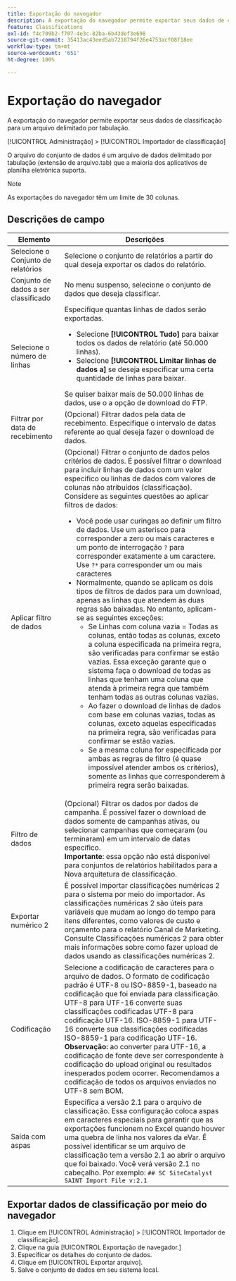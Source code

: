 ```yaml
---
title: Exportação do navegador
description: A exportação do navegador permite exportar seus dados de classificação para um arquivo delimitado por tabulação.
feature: Classifications
exl-id: f4c709b2-f707-4e3c-82ba-6b43def3e698
source-git-commit: 35413ac43eed5ab7218794f26e4753acf08f18ee
workflow-type: tm+mt
source-wordcount: '651'
ht-degree: 100%

---
```


# Exportação do navegador

A exportação do navegador permite exportar seus dados de classificação para um arquivo delimitado por tabulação.

[!UICONTROL Administração] > [!UICONTROL Importador de classificação]

O arquivo do conjunto de dados é um arquivo de dados delimitado por tabulação (extensão de arquivo.tab) que a maioria dos aplicativos de planilha eletrônica suporta.

>[!NOTE]
>As exportações do navegador têm um limite de 30 colunas.

## Descrições de campo

| Elemento | Descrições |
| --- | --- |
| Selecione o Conjunto de relatórios | Selecione o conjunto de relatórios a partir do qual deseja exportar os dados do relatório. |
| Conjunto de dados a ser classificado | No menu suspenso, selecione o conjunto de dados que deseja classificar. |
| Selecione o número de linhas | Especifique quantas linhas de dados serão exportadas.<ul><li>Selecione **[!UICONTROL Tudo]** para baixar todos os dados de relatório (até 50.000 linhas).</li><li>Selecione **[!UICONTROL Limitar linhas de dados a]** se deseja especificar uma certa quantidade de linhas para baixar.</li></ul>Se quiser baixar mais de 50.000 linhas de dados, use o a opção de download do FTP. |
| Filtrar por data de recebimento | (Opcional) Filtrar dados pela data de recebimento. Especifique o intervalo de datas referente ao qual deseja fazer o download de dados. |
| Aplicar filtro de dados | (Opcional) Filtrar o conjunto de dados pelos critérios de dados. É possível filtrar o download para incluir linhas de dados com um valor específico ou linhas de dados com valores de colunas não atribuídos (classificação). Considere as seguintes questões ao aplicar filtros de dados:<ul><li>Você pode usar curingas ao definir um filtro de dados. Use um asterisco para corresponder a zero ou mais caracteres e um ponto de interrogação `?` para corresponder exatamente a um caractere. Use `?*` para corresponder um ou mais caracteres</li><li>Normalmente, quando se aplicam os dois tipos de filtros de dados para um download, apenas as linhas que atendem às duas regras são baixadas. No entanto, aplicam-se as seguintes exceções:<ul><li>Se Linhas com coluna vazia = Todas as colunas, então todas as colunas, exceto a coluna especificada na primeira regra, são verificadas para confirmar se estão vazias. Essa exceção garante que o sistema faça o download de todas as linhas que tenham uma coluna que atenda à primeira regra que também tenham todas as outras colunas vazias.</li><li>Ao fazer o download de linhas de dados com base em colunas vazias, todas as colunas, exceto aquelas especificadas na primeira regra, são verificadas para confirmar se estão vazias.</li><li>Se a mesma coluna for especificada por ambas as regras de filtro (é quase impossível atender ambos os critérios), somente as linhas que corresponderem à primeira regra serão baixadas.</li></ul></ul> |
| Filtro de dados | (Opcional) Filtrar os dados por dados de campanha. É possível fazer o download de dados somente de campanhas ativas, ou selecionar campanhas que começaram (ou terminaram) em um intervalo de datas específico.<br>**Importante**: essa opção não está disponível para conjuntos de relatórios habilitados para a Nova arquitetura de classificação. |
| Exportar numérico 2 | É possível importar classificações numéricas 2 para o sistema por meio do importador. As classificações numéricas 2 são úteis para variáveis que mudam ao longo do tempo para itens diferentes, como valores de custo e orçamento para o relatório Canal de Marketing. Consulte Classificações numéricas 2 para obter mais informações sobre como fazer upload de dados usando as classificações numéricas 2. |
| Codificação | Selecione a codificação de caracteres para o arquivo de dados. O formato de codificação padrão é UTF-8 ou ISO-8859-1, baseado na codificação que foi enviada para classificação. UTF-8 para UTF-16 converte suas classificações codificadas UTF-8 para codificação UTF-16. ISO-8859-1 para UTF-16 converte sua classificações codificadas ISO-8859-1 para codificação UTF-16.<br>**Observação:** ao converter para UTF-16, a codificação de fonte deve ser correspondente à codificação do upload original ou resultados inesperados podem ocorrer. Recomendamos a codificação de todos os arquivos enviados no UTF-8 sem BOM. |
| Saída com aspas | Especifica a versão 2.1 para o arquivo de classificação. Essa configuração coloca aspas em caracteres especiais para garantir que as exportações funcionem no Excel quando houver uma quebra de linha nos valores da eVar. É possível identificar se um arquivo de classificação tem a versão 2.1 ao abrir o arquivo que foi baixado. Você verá versão 2.1 no cabeçalho. Por exemplo: `## SC SiteCatalyst SAINT Import File v:2.1` |

## Exportar dados de classificação por meio do navegador

1. Clique em [!UICONTROL Administração] > [!UICONTROL Importador de classificação].
1. Clique na guia [!UICONTROL Exportação de navegador.]
1. Especificar os detalhes do conjunto de dados.
1. Clique em [!UICONTROL Exportar arquivo].
1. Salve o conjunto de dados em seu sistema local.
